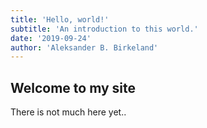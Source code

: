 ```yaml
---
title: 'Hello, world!'
subtitle: 'An introduction to this world.'
date: '2019-09-24'
author: 'Aleksander B. Birkeland'
---
```


## Welcome to my site

There is not much here yet..